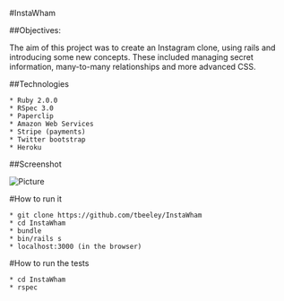 #InstaWham

##Objectives:

The aim of this project was to create an Instagram clone, using rails and introducing some new concepts. These included managing secret information, many-to-many relationships and more advanced CSS. 

##Technologies  

    * Ruby 2.0.0
    * RSpec 3.0
    * Paperclip
    * Amazon Web Services
    * Stripe (payments)
    * Twitter bootstrap
    * Heroku

##Screenshot

![Picture](./app/assets/arnie_and_boris.png)

#How to run it

	* git clone https://github.com/tbeeley/InstaWham
	* cd InstaWham
	* bundle
	* bin/rails s
	* localhost:3000 (in the browser)

#How to run the tests

	* cd InstaWham	
	* rspec
